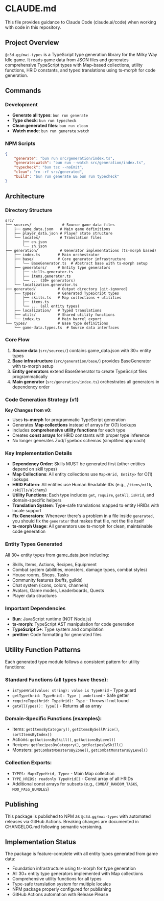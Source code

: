 # CLAUDE.md

This file provides guidance to Claude Code (claude.ai/code) when working with code in this repository.

## Project Overview

`@c3d.gg/mwi-types` is a TypeScript type generation library for the Milky Way Idle game. It reads game data from JSON files and generates comprehensive TypeScript types with Map-based collections, utility functions, HRID constants, and typed translations using ts-morph for code generation.

## Commands

### Development

- **Generate all types**: `bun run generate`
- **Type check**: `bun run typecheck`
- **Clean generated files**: `bun run clean`
- **Watch mode**: `bun run generate:watch`

### NPM Scripts

```json
{
	"generate": "bun run src/generation/index.ts",
	"generate:watch": "bun run --watch src/generation/index.ts", 
	"typecheck": "bun tsc --noEmit",
	"clean": "rm -rf src/generated",
	"build": "bun run generate && bun run typecheck"
}
```

## Architecture

### Directory Structure

```
src/
├── sources/              # Source game data files
│   ├── game_data.json   # Main game definitions
│   ├── player_data.json # Player state structure
│   └── locales/         # Translation files
│       ├── en.json
│       └── zh.json
├── generation/          # Generator implementations (ts-morph based)
│   ├── index.ts        # Main orchestrator
│   ├── base/           # Core generator infrastructure
│   │   └── BaseGenerator.ts  # Abstract base with ts-morph setup
│   ├── generators/     # Entity type generators
│   │   ├── skills.generator.ts
│   │   ├── items.generator.ts
│   │   └── ... (30+ generators)
│   └── localization.generator.ts
├── generated/          # Output directory (git-ignored)
│   ├── types/          # Generated TypeScript types
│   │   ├── skills.ts   # Map collections + utilities
│   │   ├── items.ts
│   │   └── ... (all entity types)
│   ├── localization/   # Typed translations
│   ├── utils/          # Shared utility functions
│   └── index.ts        # Main barrel export
└── types/              # Base type definitions
    └── game-data.types.ts  # Source data interfaces
```

### Core Flow

1. **Source data** (`src/sources/`) contains game_data.json with 30+ entity types
2. **Base infrastructure** (`src/generation/base/`) provides BaseGenerator with ts-morph setup
3. **Entity generators** extend BaseGenerator to create TypeScript files programmatically
4. **Main generator** (`src/generation/index.ts`) orchestrates all generators in dependency order

### Code Generation Strategy (v1)

**Key Changes from v0**:
- Uses **ts-morph** for programmatic TypeScript generation
- Generates **Map collections** instead of arrays for O(1) lookups
- Includes **comprehensive utility functions** for each type
- Creates **const arrays** for HRID constants with proper type inference
- No longer generates Zod/Typebox schemas (simplified approach)

### Key Implementation Details

- **Dependency Order**: Skills MUST be generated first (other entities depend on skill types)
- **Map Collections**: All entity collections use `Map<Hrid, Entity>` for O(1) lookups
- **HRID Pattern**: All entities use Human Readable IDs (e.g., `/items/milk`, `/skills/alchemy`)
- **Utility Functions**: Each type includes `get`, `require`, `getAll`, `isHrid`, and domain-specific helpers
- **Translation System**: Type-safe translations mapped to entity HRIDs with locale support
- **Fix Generators**: Whenever there's a problem in a file inside `generated`, you should fix the `generator` that makes that file, not the file itself
- **ts-morph Usage**: All generators use ts-morph for clean, maintainable code generation

### Entity Types Generated

All 30+ entity types from game_data.json including:

- Skills, Items, Actions, Recipes, Equipment
- Combat system (abilities, monsters, damage types, combat styles)
- House rooms, Shops, Tasks
- Community features (buffs, guilds)
- Chat system (icons, colors, channels)
- Avatars, Game modes, Leaderboards, Quests
- Player data structures

### Important Dependencies

- **Bun**: JavaScript runtime (NOT Node.js)
- **ts-morph**: TypeScript AST manipulation for code generation
- **TypeScript 5+**: Type system and compilation
- **prettier**: Code formatting for generated files

## Utility Function Patterns

Each generated type module follows a consistent pattern for utility functions:

### Standard Functions (all types have these):
- `isTypeHrid(value: string): value is TypeHrid` - Type guard
- `getType(hrid: TypeHrid): Type | undefined` - Safe getter
- `requireType(hrid: TypeHrid): Type` - Throws if not found
- `getAllTypes(): Type[]` - Returns all as array

### Domain-Specific Functions (examples):
- Items: `getItemsByCategory()`, `getItemsBySellPrice()`, `sortItemsByIndex()`
- Actions: `getActionsBySkill()`, `getActionsByLevel()`
- Recipes: `getRecipesByCategory()`, `getRecipesBySkill()`
- Monsters: `getCombatMonstersByZone()`, `getCombatMonstersByLevel()`

### Collection Exports:
- `TYPES: Map<TypeHrid, Type>` - Main Map collection
- `TYPE_HRIDS: readonly TypeHrid[]` - Const array of all HRIDs
- Additional const arrays for subsets (e.g., `COMBAT_RANDOM_TASKS`, `MOO_PASS_BUNDLES`)

## Publishing

This package is published to NPM as `@c3d.gg/mwi-types` with automated releases via GitHub Actions. Breaking changes are documented in CHANGELOG.md following semantic versioning.

## Implementation Status

The package is feature-complete with all entity types generated from game data:

- Foundation infrastructure using ts-morph for type generation
- All 30+ entity type generators implemented with Map collections
- Comprehensive utility functions for all types
- Type-safe translation system for multiple locales
- NPM package properly configured for publishing
- GitHub Actions automation with Release Please

